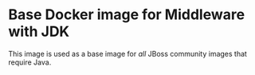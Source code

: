 # Base Docker image for Middleware with JDK

This image is used as a base image for *all* JBoss community images that require Java.
